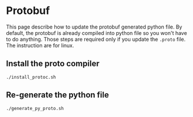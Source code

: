 # Protobuf

This page describe how to update the protobuf generated python file. By
default, the protobuf is already compiled into python file so you won't have to
do anything. Those steps are required only if you update the `.proto` file. The
instruction are for linux.

## Install the proto compiler


```
./install_protoc.sh
```

## Re-generate the python file

```
./generate_py_proto.sh
```

